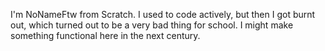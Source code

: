 I'm NoNameFtw from Scratch. I used to code actively, but then I got burnt out, which turned out to be a very bad thing for school. I might make something functional here in the next century.
